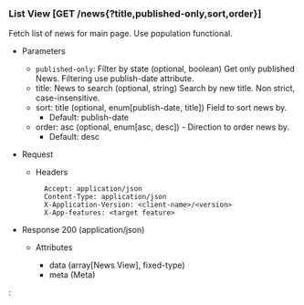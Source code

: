 ### List View [GET /news{?title,published-only,sort,order}]

Fetch list of news for main page. Use population functional.

+ Parameters
    + `published-only`: Filter by state (optional, boolean) 
        Get only published News. Filtering use publish-date attribute.
    + title: News to search (optional, string) 
        Search by new title. Non strict, case-insensitive.
    + sort: title (optional, enum[publish-date, title])
        Field to sort news by. 
        + Default: publish-date
    + order: asc (optional, enum[asc, desc]) - Direction to order news by.
        + Default: desc

+ Request
    + Headers

            Accept: application/json
            Content-Type: application/json
            X-Application-Version: <client-name>/<version>
            X-App-features: <target feature>

+ Response 200 (application/json)

    + Attributes

        + data (array[News View], fixed-type)
        + meta (Meta)

:[](../error_responses.md)
